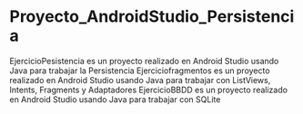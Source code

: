 # Proyecto_AndroidStudio_Persistencia

EjercicioPesistencia es un proyecto realizado en Android Studio usando Java para trabajar la Persistencia
Ejerciciofragmentos es un proyecto realizado en Android Studio usando Java para trabajar con ListViews, Intents, Fragments y Adaptadores
EjercicioBBDD es un proyecto realizado en Android Studio usando Java para trabajar con SQLite
